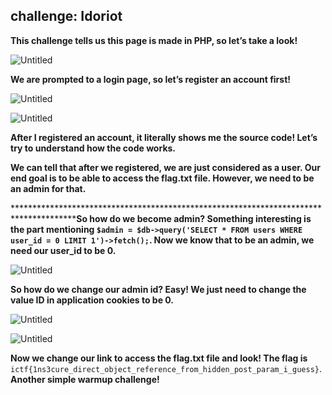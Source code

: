 ## **challenge: Idoriot**

**This challenge tells us this page is made in PHP, so let’s take a look!**

![Untitled](https://s3-us-west-2.amazonaws.com/secure.notion-static.com/7ecead70-ed52-40e9-9775-8e5511b09068/Untitled.png)

**We are prompted to a login page, so let’s register an account first!**

![Untitled](https://s3-us-west-2.amazonaws.com/secure.notion-static.com/f22d3112-cd81-436c-a3c9-2723a1f52944/Untitled.png)

![Untitled](https://s3-us-west-2.amazonaws.com/secure.notion-static.com/031d5a1a-c1b1-44da-8c27-b501f9a4cd8b/Untitled.png)

**After I registered an account, it literally shows me the source code! Let’s try to understand how the code works.** 

********************************************We can tell that after we registered, we are just considered as a user. Our end goal is to be able to access the flag.txt file. However, we need to be an admin for that.******************************************** 

****************************************************************************************So how do we become admin? Something interesting is the part mentioning `$admin = $db->query('SELECT * FROM users WHERE user_id = 0 LIMIT 1')->fetch();`. Now we know that to be an admin, we need our user_id to be 0.** 

![Untitled](https://s3-us-west-2.amazonaws.com/secure.notion-static.com/16dcecf1-c056-4857-a0ef-036dad58cac8/Untitled.png)

******************************************So how do we change our admin id? Easy! We just need to change the value ID in application cookies to be 0.****************************************** 

![Untitled](https://s3-us-west-2.amazonaws.com/secure.notion-static.com/7dce2ec2-6485-4103-be3e-61ac548daff6/Untitled.png)

![Untitled](https://s3-us-west-2.amazonaws.com/secure.notion-static.com/cb727bfa-ead9-4cd1-8699-e4c1e7e2a728/Untitled.png)

****************Now we change our link to access the flag.txt file and look! The flag is**************** `ictf{1ns3cure_direct_object_reference_from_hidden_post_param_i_guess}`. **Another simple warmup challenge!**